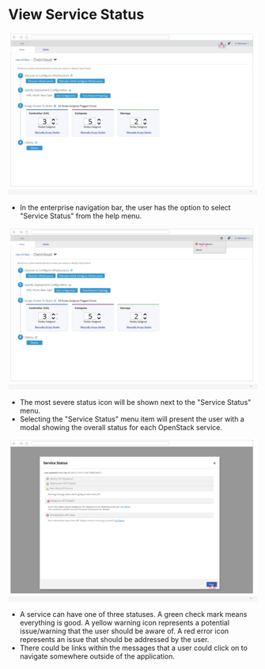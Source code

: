 # View Service Status
![servicestatus1](img/2017-8-17-TripleO-UI_Edge-Cases11.png)
- In the enterprise navigation bar, the user has the option to select "Service Status" from the help menu.

![servicestatus2](img/2017-8-17-TripleO-UI_Edge-Cases12.png)
- The most severe status icon will be shown next to the "Service Status" menu.
- Selecting the "Service Status" menu item will present the user with a modal showing the overall status for each OpenStack service.

![servicestatus3](img/2017-8-17-TripleO-UI_Edge-Cases13.png)
- A service can have one of three statuses. A green check mark means everything is good. A yellow warning icon represents a potential issue/warning that the user should be aware of. A red error icon represents an issue that should be addressed by the user.
- There could be links within the messages that a user could click on to navigate somewhere outside of the application.
